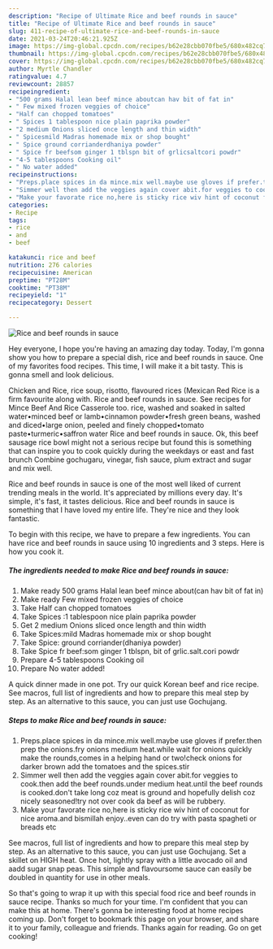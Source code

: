 ```yaml
---
description: "Recipe of Ultimate Rice and beef rounds in sauce"
title: "Recipe of Ultimate Rice and beef rounds in sauce"
slug: 411-recipe-of-ultimate-rice-and-beef-rounds-in-sauce
date: 2021-03-24T20:46:21.925Z
image: https://img-global.cpcdn.com/recipes/b62e28cbb070fbe5/680x482cq70/rice-and-beef-rounds-in-sauce-recipe-main-photo.jpg
thumbnail: https://img-global.cpcdn.com/recipes/b62e28cbb070fbe5/680x482cq70/rice-and-beef-rounds-in-sauce-recipe-main-photo.jpg
cover: https://img-global.cpcdn.com/recipes/b62e28cbb070fbe5/680x482cq70/rice-and-beef-rounds-in-sauce-recipe-main-photo.jpg
author: Myrtle Chandler
ratingvalue: 4.7
reviewcount: 28857
recipeingredient:
- "500 grams Halal lean beef mince aboutcan hav bit of fat in"
- " Few mixed frozen veggies of choice"
- "Half can chopped tomatoes"
- " Spices 1 tablespoon nice plain paprika powder"
- "2 medium Onions sliced once length and thin width"
- " Spicesmild Madras homemade mix or shop bought"
- " Spice ground corrianderdhaniya powder"
- " Spice fr beefsom ginger 1 tblspn bit of grlicsaltcori powdr"
- "4-5 tablespoons Cooking oil"
- " No water added"
recipeinstructions:
- "Preps.place spices in da mince.mix well.maybe use gloves if prefer.then prep the onions.fry onions medium heat.while wait for onions quickly make the rounds,comes in a helping hand or two!check onions for darker brown add the tomatoes and the spices.stir"
- "Simmer well then add the veggies again cover abit.for veggies to cook.then add the beef rounds.under medium heat.until the beef rounds is cooked.don&#39;t take long coz meat is ground and hopefully delish coz nicely seasoned!try not over cook da beef as will be rubbery."
- "Make your favorate rice no,here is sticky rice wiv hint of coconut for nice aroma.and bismillah enjoy..even can do try with pasta spagheti or breads etc"
categories:
- Recipe
tags:
- rice
- and
- beef

katakunci: rice and beef 
nutrition: 276 calories
recipecuisine: American
preptime: "PT28M"
cooktime: "PT38M"
recipeyield: "1"
recipecategory: Dessert

---
```



![Rice and beef rounds in sauce](https://img-global.cpcdn.com/recipes/b62e28cbb070fbe5/680x482cq70/rice-and-beef-rounds-in-sauce-recipe-main-photo.jpg)

Hey everyone, I hope you're having an amazing day today. Today, I'm gonna show you how to prepare a special dish, rice and beef rounds in sauce. One of my favorites food recipes. This time, I will make it a bit tasty. This is gonna smell and look delicious.

Chicken and Rice, rice soup, risotto, flavoured rices (Mexican Red Rice is a firm favourite along with. Rice and beef rounds in sauce. See recipes for Mince Beef And Rice Casserole too. rice, washed and soaked in salted water•minced beef or lamb•cinnamon powder•fresh green beans, washed and diced•large onion, peeled and finely chopped•tomato paste•turmeric•saffron water Rice and beef rounds in sauce. Ok, this beef sausage rice bowl might not a serious recipe but found this is something that can inspire you to cook quickly during the weekdays or east and fast brunch Combine gochugaru, vinegar, fish sauce, plum extract and sugar and mix well.

Rice and beef rounds in sauce is one of the most well liked of current trending meals in the world. It's appreciated by millions every day. It's simple, it's fast, it tastes delicious. Rice and beef rounds in sauce is something that I have loved my entire life. They're nice and they look fantastic.


To begin with this recipe, we have to prepare a few ingredients. You can have rice and beef rounds in sauce using 10 ingredients and 3 steps. Here is how you cook it.

<!--inarticleads1-->

##### The ingredients needed to make Rice and beef rounds in sauce:

1. Make ready 500 grams Halal lean beef mince about(can hav bit of fat in)
1. Make ready  Few mixed frozen veggies of choice
1. Take Half can chopped tomatoes
1. Take  Spices :1 tablespoon nice plain paprika powder
1. Get 2 medium Onions sliced once length and thin width
1. Take  Spices:mild Madras homemade mix or shop bought
1. Take  Spice: ground corriander(dhaniya powder)
1. Take  Spice fr beef:som ginger 1 tblspn, bit of grlic.salt.cori powdr
1. Prepare 4-5 tablespoons Cooking oil
1. Prepare  No water added!


A quick dinner made in one pot. Try our quick Korean beef and rice recipe. See macros, full list of ingredients and how to prepare this meal step by step. As an alternative to this sauce, you can just use Gochujang. 

<!--inarticleads2-->

##### Steps to make Rice and beef rounds in sauce:

1. Preps.place spices in da mince.mix well.maybe use gloves if prefer.then prep the onions.fry onions medium heat.while wait for onions quickly make the rounds,comes in a helping hand or two!check onions for darker brown add the tomatoes and the spices.stir
1. Simmer well then add the veggies again cover abit.for veggies to cook.then add the beef rounds.under medium heat.until the beef rounds is cooked.don&#39;t take long coz meat is ground and hopefully delish coz nicely seasoned!try not over cook da beef as will be rubbery.
1. Make your favorate rice no,here is sticky rice wiv hint of coconut for nice aroma.and bismillah enjoy..even can do try with pasta spagheti or breads etc


See macros, full list of ingredients and how to prepare this meal step by step. As an alternative to this sauce, you can just use Gochujang. Set a skillet on HIGH heat. Once hot, lightly spray with a little avocado oil and aadd sugar snap peas. This simple and flavoursome sauce can easily be doubled in quantity for use in other meals. 

So that's going to wrap it up with this special food rice and beef rounds in sauce recipe. Thanks so much for your time. I'm confident that you can make this at home. There's gonna be interesting food at home recipes coming up. Don't forget to bookmark this page on your browser, and share it to your family, colleague and friends. Thanks again for reading. Go on get cooking!
